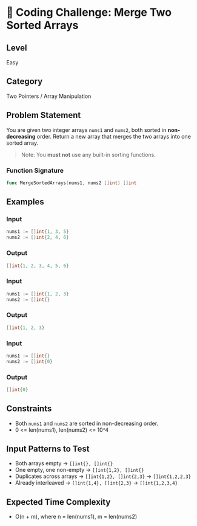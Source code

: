 # 🧠 Coding Challenge: Merge Two Sorted Arrays

## Level
Easy

## Category
Two Pointers / Array Manipulation

## Problem Statement
You are given two integer arrays `nums1` and `nums2`, both sorted in **non-decreasing** order. Return a new array that merges the two arrays into one sorted array.

> Note: You **must not** use any built-in sorting functions.

### Function Signature
```go
func MergeSortedArrays(nums1, nums2 []int) []int
```

## Examples

### Input
```go
nums1 := []int{1, 3, 5}
nums2 := []int{2, 4, 6}
```

### Output
```go
[]int{1, 2, 3, 4, 5, 6}
```

### Input
```go
nums1 := []int{1, 2, 3}
nums2 := []int{}
```

### Output
```go
[]int{1, 2, 3}
```

### Input
```go
nums1 := []int{}
nums2 := []int{0}
```

### Output
```go
[]int{0}
```

## Constraints
- Both `nums1` and `nums2` are sorted in non-decreasing order.
- 0 <= len(nums1), len(nums2) <= 10^4

## Input Patterns to Test
- Both arrays empty → `[]int{}, []int{}`
- One empty, one non-empty → `[]int{1,2}, []int{}`
- Duplicates across arrays → `[]int{1,2}, []int{2,3}` → `[]int{1,2,2,3}`
- Already interleaved → `[]int{1,4}, []int{2,3}` → `[]int{1,2,3,4}`

## Expected Time Complexity
- O(n + m), where n = len(nums1), m = len(nums2)
